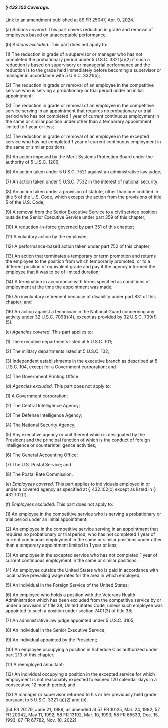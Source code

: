 ##### § 432.102 Coverage. #####

Link to an amendment published at 89 FR 25047, Apr. 9, 2024.

(a) *Actions covered.* This part covers reduction in grade and removal of employees based on unacceptable performance.

(b) *Actions excluded.* This part does not apply to:

(1) The reduction in grade of a supervisor or manager who has not completed the probationary period under 5 U.S.C. 3321(a)(2) if such a reduction is based on supervisory or managerial performance and the reduction is to the grade held immediately before becoming a supervisor or manager in accordance with 5 U.S.C. 3321(b);

(2) The reduction in grade or removal of an employee in the competitive service who is serving a probationary or trial period under an initial appointment;

(3) The reduction in grade or removal of an employee in the competitive service serving in an appointment that requires no probationary or trial period who has not completed 1 year of current continuous employment in the same or similar position under other than a temporary appointment limited to 1 year or less;

(4) The reduction in grade or removal of an employee in the excepted service who has not completed 1 year of current continuous employment in the same or similar positions;

(5) An action imposed by the Merit Systems Protection Board under the authority of 5 U.S.C. 1206;

(6) An action taken under 5 U.S.C. 7521 against an administrative law judge;

(7) An action taken under 5 U.S.C. 7532 in the interest of national security;

(8) An action taken under a provision of statute, other than one codified in title 5 of the U.S. Code, which excepts the action from the provisions of title 5 of the U.S. Code;

(9) A removal from the Senior Executive Service to a civil service position outside the Senior Executive Service under part 359 of this chapter;

(10) A reduction-in-force governed by part 351 of this chapter;

(11) A voluntary action by the employee;

(12) A performance-based action taken under part 752 of this chapter;

(13) An action that terminates a temporary or term promotion and returns the employee to the position from which temporarily promoted, or to a different position of equivalent grade and pay if the agency informed the employee that it was to be of limited duration;

(14) A termination in accordance with terms specified as conditions of employment at the time the appointment was made;

(15) An involuntary retirement because of disability under part 831 of this chapter; and

(16) An action against a technician in the National Guard concerning any activity under 32 U.S.C. 709(f)(4), except as provided by 32 U.S.C. 709(f)(5).

(c) *Agencies covered.* This part applies to:

(1) The executive departments listed at 5 U.S.C. 101;

(2) The military departments listed at 5 U.S.C. 102;

(3) Independent establishments in the executive branch as described at 5 U.S.C. 104, except for a Government corporation; and

(4) The Government Printing Office.

(d) *Agencies excluded.* This part does not apply to:

(1) A Government corporation;

(2) The Central Intelligence Agency;

(3) The Defense Intelligence Agency;

(4) The National Security Agency;

(5) Any executive agency or unit thereof which is designated by the President and the principal function of which is the conduct of foreign intelligence or counterintelligence activities;

(6) The General Accounting Office;

(7) The U.S. Postal Service; and

(8) The Postal Rate Commission.

(e) *Employees covered.* This part applies to individuals employed in or under a covered agency as specified at § 432.102(c) except as listed in § 432.102(f).

(f) *Employees excluded.* This part does not apply to:

(1) An employee in the competitive service who is serving a probationary or trial period under an initial appointment;

(2) An employee in the competitive service serving in an appointment that requires no probationary or trial period, who has not completed 1 year of current continuous employment in the same or similar positions under other than a temporary appointment limited to 1 year or less;

(3) An employee in the excepted service who has not completed 1 year of current continuous employment in the same or similar positions;

(4) An employee outside the United States who is paid in accordance with local native prevailing wage rates for the area in which employed;

(5) An individual in the Foreign Service of the United States;

(6) An employee who holds a position with the Veterans Health Administration which has been excluded from the competitive service by or under a provision of title 38, United States Code, unless such employee was appointed to such a position under section 7401(3) of title 38;

(7) An administrative law judge appointed under 5 U.S.C. 3105;

(8) An individual in the Senior Executive Service;

(9) An individual appointed by the President;

(10) An employee occupying a position in Schedule C as authorized under part 213 of this chapter;

(11) A reemployed annuitant;

(12) An individual occupying a position in the excepted service for which employment is not reasonably expected to exceed 120 calendar days in a consecutive 12 month period; and

(13) A manager or supervisor returned to his or her previously held grade pursuant to 5 U.S.C. 3321 (a)(2) and (b).

[54 FR 26179, June 21, 1989, as amended at 57 FR 10125, Mar. 24, 1992; 57 FR 20042, May 11, 1992; 58 FR 13192, Mar. 10, 1993; 58 FR 65533, Dec. 15, 1993; 87 FR 67782, Nov. 10, 2022]